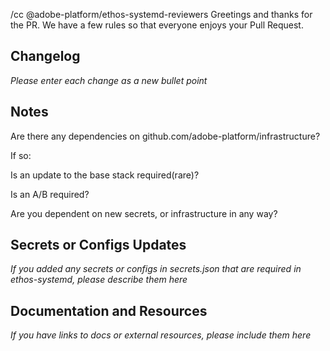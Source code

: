 /cc @adobe-platform/ethos-systemd-reviewers 
Greetings and thanks for the PR.  We have a few rules so that everyone enjoys your Pull Request.

## Changelog
_Please enter each change as a new bullet point_

## Notes

Are there any dependencies on github.com/adobe-platform/infrastructure?

If so:
 
Is an update to the base stack required(rare)?

Is an A/B required?

Are you dependent on new secrets, or infrastructure in any way?

## Secrets or Configs Updates
_If you added any secrets or configs in secrets.json that are required in ethos-systemd, please describe them here_

## Documentation and Resources
_If you have links to docs or external resources, please include them here_
